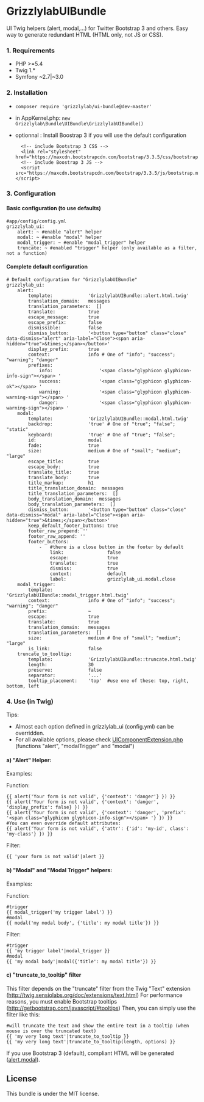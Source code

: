 GrizzlylabUIBundle
==================

UI Twig helpers (alert, modal,...) for Twitter Bootstrap 3 and others.
Easy way to generate redundant HTML (HTML only, not JS or CSS).

### 1. Requirements
- PHP >=5.4
- Twig 1.*
- Symfony ~2.7|~3.0

### 2. Installation

- ```composer require 'grizzlylab/ui-bundle@dev-master'```
- in AppKernel.php: ```new Grizzlylab\Bundle\UIBundle\GrizzlylabUIBundle()```
- optionnal : Install Boostrap 3 if you will use the default configuration

    ```
      <!-- include Bootstrap 3 CSS -->
      <link rel="stylesheet" href="https://maxcdn.bootstrapcdn.com/bootstrap/3.3.5/css/bootstrap.min.css">
      <!-- include Boostrap 3 JS -->
      <script src="https://maxcdn.bootstrapcdn.com/bootstrap/3.3.5/js/bootstrap.min.js"></script>
    ```

### 3. Configuration

#### Basic configuration (to use defaults)
```
#app/config/config.yml
grizzlylab_ui:
    alert: ~ #enable "alert" helper
    modal: ~ #enable "modal" helper
    modal_trigger: ~ #enable "modal_trigger" helper
    truncate: ~ #enabled "trigger" helper (only available as a filter, not a function)
```

#### Complete default configuration
```
# Default configuration for "GrizzlylabUIBundle"
grizzlylab_ui:
    alert:
        template:             'GrizzlylabUIBundle::alert.html.twig'
        translation_domain:   messages
        translation_parameters:  []
        translate:            true
        escape_message:       true
        escape_prefix:        false
        dismissible:          false
        dismiss_button:       '<button type="button" class="close" data-dismiss="alert" aria-label="Close"><span aria-hidden="true">&times;</span></button>'
        display_prefix:       true
        context:              info # One of "info"; "success"; "warning"; "danger"
        prefixes:
            info:                 '<span class="glyphicon glyphicon-info-sign"></span> '
            success:              '<span class="glyphicon glyphicon-ok"></span> '
            warning:              '<span class="glyphicon glyphicon-warning-sign"></span> '
            danger:               '<span class="glyphicon glyphicon-warning-sign"></span> '
    modal:
        template:             'GrizzlylabUIBundle::modal.html.twig'
        backdrop:             'true' # One of "true"; "false"; "static"
        keyboard:             'true' # One of "true"; "false";
        id:                   modal
        fade:                 true
        size:                 medium # One of "small"; "medium"; "large"
        escape_title:         true
        escape_body:          true
        translate_title:      true
        translate_body:       true
        title_markup:         h1
        title_translation_domain:  messages
        title_translation_parameters:  []
        body_translation_domain:  messages
        body_translation_parameters:  []
        dismiss_button:       '<button type="button" class="close" data-dismiss="modal" aria-label="Close"><span aria-hidden="true">&times;</span></button>'
        keep_default_footer_buttons: true
        footer_raw_prepend: ''
        footer_raw_append: ''
        footer_buttons:
            -   #there is a close button in the footer by default
                link:                false
                escape:              true
                translate:           true
                dismiss:             true
                context:             default
                label:               grizzlylab_ui.modal.close
    modal_trigger:
        template:             'GrizzlylabUIBundle::modal_trigger.html.twig'
        context:              info # One of "info"; "success"; "warning"; "danger"
        prefix:               ~
        escape:               true
        translate:            true
        translation_domain:   messages
        translation_parameters:  []
        size:                 medium # One of "small"; "medium"; "large"
        is_link:              false
    truncate_to_tooltip: 
        template:             'GrizzlylabUIBundle::truncate.html.twig'
        length:               30
        preserve:             false
        separator:            '...'  
        tooltip_placement:    'top'  #use one of these: top, right, bottom, left  
```

### 4. Use (in Twig)

Tips:

* Almost each option defined in grizzlylab_ui (config.yml) can be overridden.
* For all available options, please check [UIComponentExtension.php](https://github.com/grizzlylab/ui-bundle/blob/master/Twig/UIComponentExtension.php) (functions "alert", "modalTrigger" and "modal")

#### a) "Alert" Helper:

Examples:

Function:
```
{{ alert('Your form is not valid', {'context': 'danger'} }) }}
{{ alert('Your form is not valid', {'context': 'danger', 'display_prefix': false} }) }}
{{ alert('Your form is not valid', {'context': 'danger', 'prefix': '<span class="glyphicon glyphicon-info-sign"></span> '} }) }}
#You can even override default attributes:
{{ alert('Your form is not valid', {'attr': {'id': 'my-id', class': 'my-class'} }) }}
```

Filter:
```
{{ 'your form is not valid'|alert }}
```

#### b) "Modal" and "Modal Trigger" helpers:
Examples:

Function:
```
#trigger
{{ modal_trigger('my trigger label') }}
#modal
{{ modal('my modal body', {'title': my modal title'}) }}
```

Filter:
```
#trigger
{{ 'my trigger label'|modal_trigger }}
#modal
{{ 'my modal body'|modal({'title': my modal title'}) }}
```

#### c) "truncate_to_tooltip" filter
This filter depends on the "truncate" filter from the Twig "Text" extension (http://twig.sensiolabs.org/doc/extensions/text.html)
For performance reasons, you must enable Bootstrap tooltips (http://getbootstrap.com/javascript/#tooltips)
Then, you can simply use the filter like this: 
```
#will truncate the text and show the entire text in a tooltip (when mouse is over the truncated text)
{{ 'my very long text'|truncate_to_tooltip }}
{{ 'my very long text'|truncate_to_tooltip(length, options) }}
```

If you use Bootstrap 3 (default), compliant HTML will be generated ([alert](http://getbootstrap.com/components/#alerts),[modal](http://getbootstrap.com/javascript/#modals)).

License
-------
This bundle is under the MIT license.
